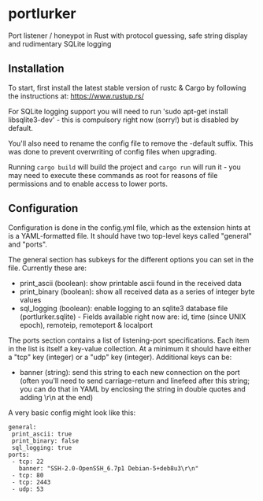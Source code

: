 # portlurker
Port listener / honeypot in Rust with protocol guessing, safe string display and rudimentary SQLite logging

## Installation
To start, first install the latest stable version of rustc & Cargo by following the instructions at: https://www.rustup.rs/

For SQLite logging support you will need to run 'sudo apt-get install libsqlite3-dev' - this is compulsory right now (sorry!) but is disabled by default.

You'll also need to rename the config file to remove the -default suffix. This was done to prevent overwriting of config files when upgrading.

Running `cargo build` will build the project and `cargo run` will run it - you may need to execute these commands as root for reasons of file permissions and to enable access to lower ports.

## Configuration
Configuration is done in the config.yml file, which as the extension hints at is a YAML-formatted file. It should have two top-level keys called "general" and "ports".

The general section has subkeys for the different options you can set in the file. Currently these are:
 - print_ascii (boolean): show printable ascii found in the received data
 - print_binary (boolean): show all received data as a series of integer byte values
 - sql_logging (boolean): enable logging to an sqlite3 database file (portlurker.sqlite) - Fields available right now are: id, time (since UNIX epoch), remoteip, remoteport & localport

The ports section contains a list of listening-port specifications. Each item in the list is itself a key-value collection. At a minimum it should have either a "tcp" key (integer) or a "udp" key (integer). Additional keys can be:
 - banner (string): send this string to each new connection on the port (often you'll need to send carriage-return and linefeed after this string; you can do that in YAML by enclosing the string in double quotes and adding \r\n at the end)

A very basic config might look like this:
```
general:
 print_ascii: true
 print_binary: false
 sql_logging: true
ports:
 - tcp: 22
   banner: "SSH-2.0-OpenSSH_6.7p1 Debian-5+deb8u3\r\n"
 - tcp: 80
 - tcp: 2443
 - udp: 53
```
